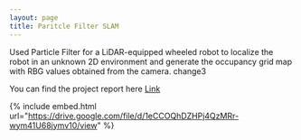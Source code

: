 ```yaml
---
layout: page
title: Paritcle Filter SLAM
---
```


Used Particle Filter for a LiDAR-equipped wheeled robot to localize the robot in an unknown 2D environment and generate the occupancy grid map with RBG values obtained from the camera. change3

You can find the project report here [Link](https://drive.google.com/file/d/1AQXA0KcFs-B63mxKaA_FmfN-TuLewVeh/view?usp=sharing)

{% include embed.html url="https://drive.google.com/file/d/1eCCOQhDZHPj4QzMRr-wym41U68jymv10/view" %}
<!-- {% include embed.html url="https://drive.google.com/file/d/1eCCOQhDZHPj4QzMRr-wym41U68jymv10/preview" %} -->
<!-- {% include embed.html url="https://drive.google.com/file/d/1eCCOQhDZHPj4QzMRr-wym41U68jymv10/view?usp=sharing" %} -->
<!-- <iframe src="https://drive.google.com/file/d/1eCCOQhDZHPj4QzMRr-wym41U68jymv10/view?usp=sharing" width="640" height="480"></iframe> -->











